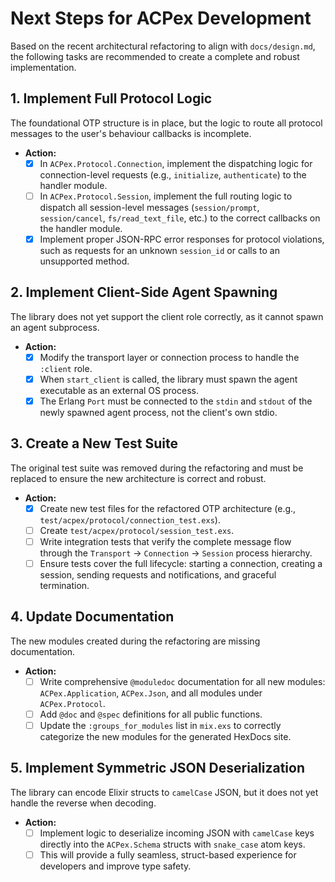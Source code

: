 # Next Steps for ACPex Development

Based on the recent architectural refactoring to align with `docs/design.md`, the
following tasks are recommended to create a complete and robust implementation.

## 1. Implement Full Protocol Logic

The foundational OTP structure is in place, but the logic to route all protocol
messages to the user's behaviour callbacks is incomplete.

- **Action:**
  - [x] In `ACPex.Protocol.Connection`, implement the dispatching logic for
    connection-level requests (e.g., `initialize`, `authenticate`) to the
    handler module.
  - [ ] In `ACPex.Protocol.Session`, implement the full routing logic to dispatch all
    session-level messages (`session/prompt`, `session/cancel`, `fs/read_text_file`,
    etc.) to the correct callbacks on the handler module.
  - [x] Implement proper JSON-RPC error responses for protocol violations, such as
    requests for an unknown `session_id` or calls to an unsupported method.

## 2. Implement Client-Side Agent Spawning

The library does not yet support the client role correctly, as it cannot spawn an
agent subprocess.

- **Action:**
  - [x] Modify the transport layer or connection process to handle the `:client` role.
  - [x] When `start_client` is called, the library must spawn the agent executable as
    an external OS process.
  - [x] The Erlang `Port` must be connected to the `stdin` and `stdout` of the newly
    spawned agent process, not the client's own stdio.

## 3. Create a New Test Suite

The original test suite was removed during the refactoring and must be replaced to
ensure the new architecture is correct and robust.

- **Action:**
  - [x] Create new test files for the refactored OTP architecture (e.g.,
    `test/acpex/protocol/connection_test.exs`).
  - [ ] Create `test/acpex/protocol/session_test.exs`.
  - [ ] Write integration tests that verify the complete message flow through the
    `Transport` -> `Connection` -> `Session` process hierarchy.
  - [ ] Ensure tests cover the full lifecycle: starting a connection, creating a
    session, sending requests and notifications, and graceful termination.

## 4. Update Documentation

The new modules created during the refactoring are missing documentation.

- **Action:**
  - [ ] Write comprehensive `@moduledoc` documentation for all new modules:
    `ACPex.Application`, `ACPex.Json`, and all modules under `ACPex.Protocol`.
  - [ ] Add `@doc` and `@spec` definitions for all public functions.
  - [ ] Update the `:groups_for_modules` list in `mix.exs` to correctly categorize the
    new modules for the generated HexDocs site.

## 5. Implement Symmetric JSON Deserialization

The library can encode Elixir structs to `camelCase` JSON, but it does not yet
handle the reverse when decoding.

- **Action:**
  - [ ] Implement logic to deserialize incoming JSON with `camelCase` keys directly
    into the `ACPex.Schema` structs with `snake_case` atom keys.
  - [ ] This will provide a fully seamless, struct-based experience for developers
    and improve type safety.
